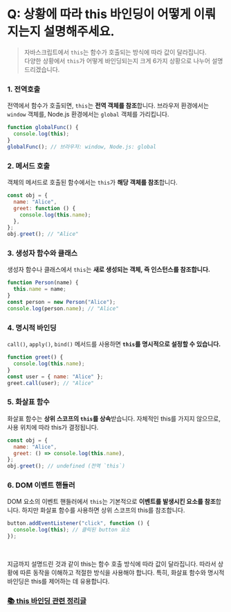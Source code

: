 # Q: 상황에 따라 this 바인딩이 어떻게 이뤄지는지 설명해주세요.
> 자바스크립트에서 `this`는 함수가 호출되는 방식에 따라 값이 달라집니다.  
> 다양한 상황에서 `this`가 어떻게 바인딩되는지 크게 6가지 상황으로 나누어 설명드리겠습니다.

### 1. 전역호출

전역에서 함수가 호출되면, `this`는 **전역 객체를 참조**합니다. 브라우저 환경에서는 `window` 객체를, Node.js 환경에서는 `global` 객체를 가리킵니다.

```javascript
function globalFunc() {
  console.log(this);
}
globalFunc(); // 브라우저: window, Node.js: global
```

### 2. 메서드 호출

객체의 메서드로 호출된 함수에서는 `this`가 **해당 객체를 참조**합니다.

```javascript
const obj = {
  name: "Alice",
  greet: function () {
    console.log(this.name);
  },
};
obj.greet(); // "Alice"
```

### 3. 생성자 함수와 클래스

생성자 함수나 클래스에서 `this`는 **새로 생성되는 객체, 즉 인스턴스를 참조합니다.**

```javascript
function Person(name) {
  this.name = name;
}
const person = new Person("Alice");
console.log(person.name); // "Alice"
```

### 4. 명시적 바인딩

`call()`, `apply()`, `bind()` 메서드를 사용하면 **`this`를 명시적으로 설정할 수 있습니다.**

```javascript
function greet() {
  console.log(this.name);
}
const user = { name: "Alice" };
greet.call(user); // "Alice"
```

### 5. 화살표 함수

화살표 함수는 **상위 스코프의 `this`를 상속**받습니다. 자체적인 this를 가지지 않으므로, 사용 위치에 따라 this가 결정됩니다.

```javascript
const obj = {
  name: "Alice",
  greet: () => console.log(this.name),
};
obj.greet(); // undefined (전역 `this`)
```

### 6. DOM 이벤트 핸들러

DOM 요소의 이벤트 핸들러에서 `this`는 기본적으로 **이벤트를 발생시킨 요소를 참조**합니다. 하지만 화살표 함수를 사용하면 상위 스코프의 this를 참조합니다.

```javascript
button.addEventListener("click", function () {
  console.log(this); // 클릭된 button 요소
});
```

<br/>

지금까지 설명드린 것과 같이 this는 함수 호출 방식에 따라 값이 달라집니다. 따라서 상황에 따른 동작을 이해하고 적절한 방식을 사용해야 합니다. 특히, 화살표 함수와 명시적 바인딩은 this를 제어하는 데 유용합니다.

### [📚 this 바인딩 관련 정리글](https://velog.io/@hongdongk/JavaScript%EC%9D%98-this%EC%9D%98)

